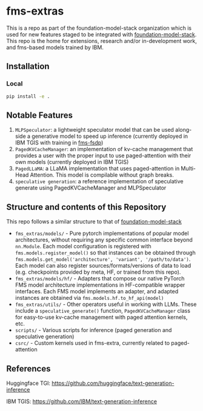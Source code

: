 # fms-extras

This is a repo as part of the foundation-model-stack organization which is used for new features staged to be integrated 
with [foundation-model-stack](https://github.com/foundation-model-stack/foundation-model-stack). This repo is the home
for extensions, research and/or in-development work, and fms-based models trained by IBM.

## Installation

### Local

```bash
pip install -e .
```

## Notable Features

1. `MLPSpeculator`: a lightweight speculator model that can be used along-side a generative model to speed up inference (currently deployed in IBM TGIS with training in [fms-fsdp](https://github.com/foundation-model-stack/fms-fsdp))
2. `PagedKVCacheManager`: an implementation of kv-cache management that provides a user with the proper input to use paged-attention with their own models (currently deployed in IBM TGIS)
3. `PagedLLaMA`: a LLaMA implementation that uses paged-attention in Multi-Head Attention. This model is compilable without graph breaks.
4. `speculative generation`: a reference implementation of speculative generate using PagedKVCacheManager and MLPSpeculator

## Structure and contents of this Repository

This repo follows a similar structure to that of [foundation-model-stack](https://github.com/foundation-model-stack/foundation-model-stack)

* `fms_extras/models/` - Pure pytorch implementations of popular model architectures, without requiring any specific common interface beyond `nn.Module`. Each model configuration is registered with `fms.models.register_model()` so that instances can be obtained through `fms.models.get_model('architecture', 'variant', '/path/to/data')`. Each model can also register sources/formats/versions of data to load (e.g. checkpoints provided by meta, HF, or trained from this repo).
* `fms_extras/models/hf/` - Adapters that compose our native PyTorch FMS model architecture implementations in HF-compatible wrapper interfaces. Each FMS model implements an adapter, and adapted instances are obtained via `fms.models.hf.to_hf_api(model)`
* `fms_extras/utils/` - Other operators useful in working with LLMs. These include a `speculative_generate()` function, `PagedKVCacheManager` class for easy-to-use kv-cache management with paged attention kernels, etc.
* `scripts/` - Various scripts for inference (paged generation and speculative generation)
* `csrc/` - Custom kernels used in fms-extra, currently related to paged-attention

## References

Huggingface TGI: https://github.com/huggingface/text-generation-inference

IBM TGIS: https://github.com/IBM/text-generation-inference
